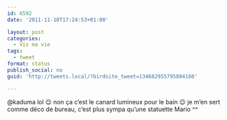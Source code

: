 ```yaml
---
id: 6592
date: '2011-11-10T17:24:53+01:00'

layout: post
categories:
  - Vis ma vie
tags:
  - tweet
format: status
publish_social: no
guid: 'http://tweets.local/?birdsite_tweet=134682955795804160'

---
```


@kaduma lol 😉 non ça c’est le canard lumineux pour le bain 😉 je m’en sert comme déco de bureau, c’est plus sympa qu’une statuette Mario ^^